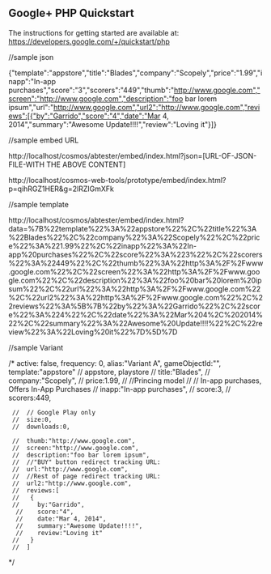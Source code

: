 ## Google+ PHP Quickstart

The instructions for getting started are available at:
https://developers.google.com/+/quickstart/php


//sample json 

{"template":"appstore","title":"Blades","company":"Scopely","price":"1.99","inapp":"In-app purchases","score":"3","scorers":"449","thumb":"http://www.google.com","screen":"http://www.google.com","description":"foo bar lorem ipsum","url":"http://www.google.com","url2":"http://www.google.com","reviews":[{"by":"Garrido","score":"4","date":"Mar 4, 2014","summary":"Awesome Update!!!!","review":"Loving it"}]}


//sample embed URL

http://localhost/cosmos/abtester/embed/index.html?json=[URL-OF-JSON-FILE-WITH THE ABOVE CONTENT]

http://localhost/cosmos-web-tools/prototype/embed/index.html?p=qihRGZ1HER&g=2lRZIGmXFk

//sample template

http://localhost/cosmos/abtester/embed/index.html?data=%7B%22template%22%3A%22appstore%22%2C%22title%22%3A%22Blades%22%2C%22company%22%3A%22Scopely%22%2C%22price%22%3A%221.99%22%2C%22inapp%22%3A%22In-app%20purchases%22%2C%22score%22%3A%223%22%2C%22scorers%22%3A%22449%22%2C%22thumb%22%3A%22http%3A%2F%2Fwww.google.com%22%2C%22screen%22%3A%22http%3A%2F%2Fwww.google.com%22%2C%22description%22%3A%22foo%20bar%20lorem%20ipsum%22%2C%22url%22%3A%22http%3A%2F%2Fwww.google.com%22%2C%22url2%22%3A%22http%3A%2F%2Fwww.google.com%22%2C%22reviews%22%3A%5B%7B%22by%22%3A%22Garrido%22%2C%22score%22%3A%224%22%2C%22date%22%3A%22Mar%204%2C%202014%22%2C%22summary%22%3A%22Awesome%20Update!!!!%22%2C%22review%22%3A%22Loving%20it%22%7D%5D%7D


//sample Variant

  /*
        active: false,
      frequency: 0,
      alias:"Variant A",
      gameObjectId:"",
      template:"appstore"
     //  appstore, playstore
     //  title:"Blades",
     //  company:"Scopely",
     //  price:1.99,
     //  //Princing model
     //  //  In-app purchases, Offers In-App Purchases
     //  inapp:"In-app purchases",
     //  score:3,
     //  scorers:449,

     //  // Google Play only
     //  size:0,
     //  downloads:0,

     //  thumb:"http://www.google.com",
     //  screen:"http://www.google.com",
     //  description:"foo bar lorem ipsum",
     //  //"BUY" button redirect tracking URL:
     //  url:"http://www.google.com",
     //  //Rest of page redirect tracking URL:
     //  url2:"http://www.google.com",
     //  reviews:[
     //   {
     //     by:"Garrido",
      //    score:"4",
      //    date:"Mar 4, 2014",
      //    summary:"Awesome Update!!!!",
      //    review:"Loving it"
     //   }
     //  ]
  */
